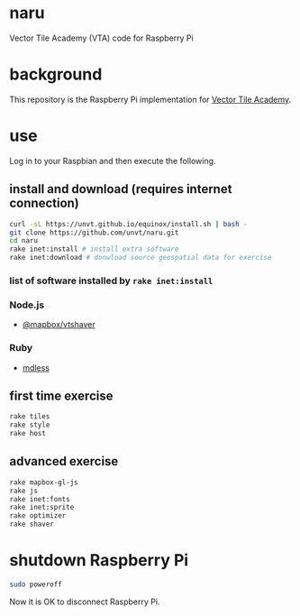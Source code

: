 # naru
Vector Tile Academy (VTA) code for Raspberry Pi

# background
This repository is the Raspberry Pi implementation for [Vector Tile Academy](https://unvt.github.io/vta).

# use
Log in to your Raspbian and then execute the following.

## install and download (requires internet connection)
```zsh
curl -sL https://unvt.github.io/equinox/install.sh | bash -
git clone https://github.com/unvt/naru.git
cd naru
rake inet:install # install extra software
rake inet:download # donwload source geospatial data for exercise
```

### list of software installed by `rake inet:install`
### Node.js
- [@mapbox/vtshaver](https://github.com/mapbox/vtshaver)
### Ruby
- [mdless](https://github.com/ttscoff/mdless)

## first time exercise
```zsh
rake tiles
rake style
rake host
```

## advanced exercise
```zsh
rake mapbox-gl-js
rake js
rake inet:fonts
rake inet:sprite
rake optimizer
rake shaver
```

# shutdown Raspberry Pi
```zsh
sudo poweroff
```
Now it is OK to disconnect Raspberry Pi. 
